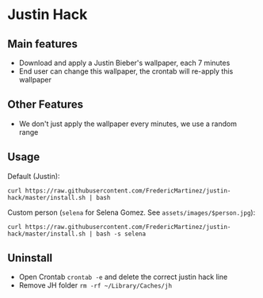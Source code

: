 # Justin Hack

## Main features

- Download and apply a Justin Bieber's wallpaper, each 7 minutes
- End user can change this wallpaper, the crontab will re-apply this wallpaper

## Other Features

- We don't just apply the wallpaper every minutes, we use a random range 

## Usage

Default (Justin):
```
curl https://raw.githubusercontent.com/FredericMartinez/justin-hack/master/install.sh | bash
```

Custom person (`selena` for Selena Gomez. See `assets/images/$person.jpg`):
```
curl https://raw.githubusercontent.com/FredericMartinez/justin-hack/master/install.sh | bash -s selena
```

## Uninstall

- Open Crontab `crontab -e` and delete the correct justin hack line
- Remove JH folder `rm -rf ~/Library/Caches/jh`